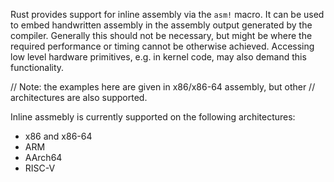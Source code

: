 Rust provides support for inline assembly via the `asm!` macro. It can be used to
embed handwritten assembly in the assembly output generated by the compiler.
Generally this should not be necessary, but might be where the required performance
or timing cannot be otherwise achieved. Accessing low level hardware primitives,
e.g. in kernel code, may also demand this functionality.

// Note: the examples here are given in x86/x86-64 assembly, but other
// architectures are also supported.

Inline assmebly is currently supported on the following architectures:
- x86 and x86-64
- ARM
- AArch64
- RISC-V
